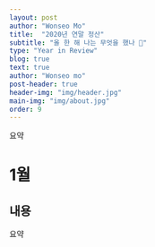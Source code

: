 ```yaml
---
layout: post
author: "Wonseo Mo"
title:  "2020년 연말 정산"
subtitle: "올 한 해 나는 무엇을 했나 🤔"
type: "Year in Review"
blog: true
text: true
author: "Wonseo mo"
post-header: true
header-img: "img/header.jpg"
main-img: "img/about.jpg"
order: 9
---
```


요약

# 1월

##  내용

요약
